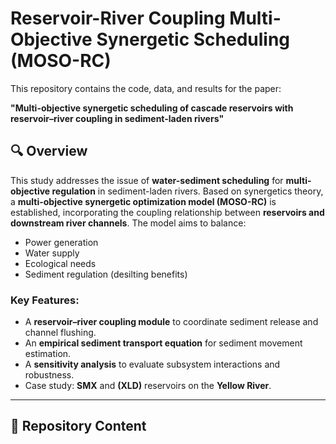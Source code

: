 # Reservoir-River Coupling Multi-Objective Synergetic Scheduling (MOSO-RC)

This repository contains the code, data, and results for the paper:

**"Multi-objective synergetic scheduling of cascade reservoirs with reservoir–river coupling in sediment-laden rivers"**

## 🔍 Overview

This study addresses the issue of **water-sediment scheduling** for **multi-objective regulation** in sediment-laden rivers. Based on synergetics theory, a **multi-objective synergetic optimization model (MOSO-RC)** is established, incorporating the coupling relationship between **reservoirs and downstream river channels**. The model aims to balance:

- Power generation  
- Water supply  
- Ecological needs  
- Sediment regulation (desilting benefits)

### Key Features:
- A **reservoir–river coupling module** to coordinate sediment release and channel flushing.
- An **empirical sediment transport equation** for sediment movement estimation.
- A **sensitivity analysis** to evaluate subsystem interactions and robustness.
- Case study: **SMX** and **(XLD)** reservoirs on the **Yellow River**.

---

## 📁 Repository Content
